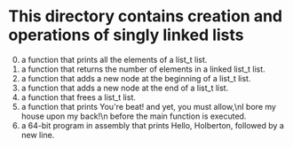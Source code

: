 # This directory contains creation and operations of singly linked lists
0. a function that prints all the elements of a list_t list.
1. a function that returns the number of elements in a linked list_t list.
2. a function that adds a new node at the beginning of a list_t list.
3. a function that adds a new node at the end of a list_t list.
4. a function that frees a list_t list.
5. a function that prints You're beat! and yet, you must allow,\nI bore my house upon my back!\n before the main function is executed.
6. a 64-bit program in assembly that prints Hello, Holberton, followed by a new line.
